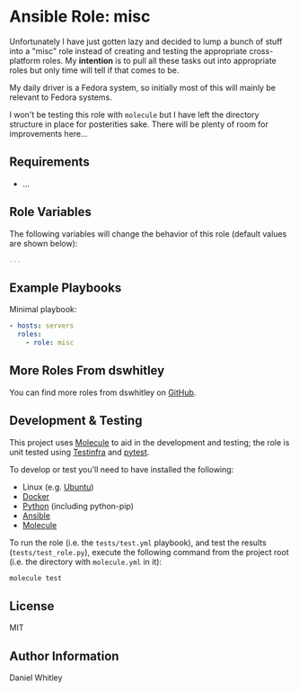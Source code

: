Ansible Role: misc
==================

Unfortunately I have just gotten lazy and decided to lump a bunch of stuff into
a "misc" role instead of creating and testing the appropriate cross-platform
roles.  My **intention** is to pull all these tasks out into appropriate roles
but only time will tell if that comes to be.

My daily driver is a Fedora system, so initially most of this will mainly be
relevant to Fedora systems.

I won't be testing this role with `molecule` but I have left the directory 
structure in place for posterities sake. There will be plenty of room for
improvements here...

Requirements
------------

* ...

Role Variables
--------------

The following variables will change the behavior of this role (default values
are shown below):

```yaml
...
```

Example Playbooks
-----------------

Minimal playbook:

```yaml
- hosts: servers
  roles:
    - role: misc
```

More Roles From dswhitley
-------------------------

You can find more roles from dswhitley on
[GitHub](https://github.com/dswhitley/ansible-roles).

Development & Testing
---------------------

This project uses [Molecule](http://molecule.readthedocs.io/) to aid in the
development and testing; the role is unit tested using
[Testinfra](http://testinfra.readthedocs.io/) and
[pytest](http://docs.pytest.org/).

To develop or test you'll need to have installed the following:

* Linux (e.g. [Ubuntu](http://www.ubuntu.com/))
* [Docker](https://www.docker.com/)
* [Python](https://www.python.org/) (including python-pip)
* [Ansible](https://www.ansible.com/)
* [Molecule](http://molecule.readthedocs.io/)

To run the role (i.e. the `tests/test.yml` playbook), and test the results
(`tests/test_role.py`), execute the following command from the project root
(i.e. the directory with `molecule.yml` in it):

```bash
molecule test
```

License
-------

MIT

Author Information
------------------

Daniel Whitley
